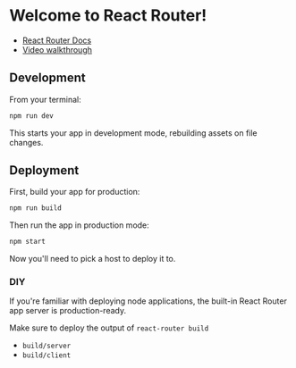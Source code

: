 # Welcome to React Router!

- [React Router Docs](https://reactrouter.com/home)
- [Video walkthrough](https://youtu.be/pw8FAg07kdo?si=aLvB1NYHF4DZJ7PP)

## Development

From your terminal:

```sh
npm run dev
```

This starts your app in development mode, rebuilding assets on file changes.

## Deployment

First, build your app for production:

```sh
npm run build
```

Then run the app in production mode:

```sh
npm start
```

Now you'll need to pick a host to deploy it to.

### DIY

If you're familiar with deploying node applications, the built-in React Router app server is production-ready.

Make sure to deploy the output of `react-router build`

- `build/server`
- `build/client`
